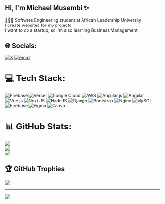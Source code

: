 ## Hi, I'm Michael Musembi ✨

👨🏾‍💻 Software Engineering student at African Leadership University<br/>
I create websites for my projects<br/>
I want to do a startup, so I'm also learning Business Management.<br/>


## 🌐 Socials:
[![X](https://img.shields.io/badge/X-black.svg?logo=X&logoColor=white)](https://x.com/@musa_michaell) [![email](https://img.shields.io/badge/Email-D14836?logo=gmail&logoColor=white)](mailto:m.musembi@alustudent.com) 

# 💻 Tech Stack:
![Firebase](https://img.shields.io/badge/firebase-%23039BE5.svg?style=for-the-badge&logo=firebase) ![Vercel](https://img.shields.io/badge/vercel-%23000000.svg?style=for-the-badge&logo=vercel&logoColor=white) ![Google Cloud](https://img.shields.io/badge/GoogleCloud-%234285F4.svg?style=for-the-badge&logo=google-cloud&logoColor=white) ![AWS](https://img.shields.io/badge/AWS-%23FF9900.svg?style=for-the-badge&logo=amazon-aws&logoColor=white) ![Angular.js](https://img.shields.io/badge/angular.js-%23E23237.svg?style=for-the-badge&logo=angularjs&logoColor=white) ![Angular](https://img.shields.io/badge/angular-%23DD0031.svg?style=for-the-badge&logo=angular&logoColor=white) ![Vue.js](https://img.shields.io/badge/vue.js-%2335495e.svg?style=for-the-badge&logo=vuedotjs&logoColor=%234FC08D) ![Next JS](https://img.shields.io/badge/Next-black?style=for-the-badge&logo=next.js&logoColor=white) ![NodeJS](https://img.shields.io/badge/node.js-6DA55F?style=for-the-badge&logo=node.js&logoColor=white) ![Django](https://img.shields.io/badge/django-%23092E20.svg?style=for-the-badge&logo=django&logoColor=white) ![Bootstrap](https://img.shields.io/badge/bootstrap-%238511FA.svg?style=for-the-badge&logo=bootstrap&logoColor=white) ![Nginx](https://img.shields.io/badge/nginx-%23009639.svg?style=for-the-badge&logo=nginx&logoColor=white) ![MySQL](https://img.shields.io/badge/mysql-4479A1.svg?style=for-the-badge&logo=mysql&logoColor=white) ![Firebase](https://img.shields.io/badge/firebase-a08021?style=for-the-badge&logo=firebase&logoColor=ffcd34) ![Figma](https://img.shields.io/badge/figma-%23F24E1E.svg?style=for-the-badge&logo=figma&logoColor=white) ![Canva](https://img.shields.io/badge/Canva-%2300C4CC.svg?style=for-the-badge&logo=Canva&logoColor=white)
# 📊 GitHub Stats:
![](https://github-readme-stats.vercel.app/api?username=michaelmusembi&theme=merko&hide_border=false&include_all_commits=true&count_private=true)<br/>
![](https://nirzak-streak-stats.vercel.app/?user=michaelmusembi&theme=merko&hide_border=false)<br/>
![](https://github-readme-stats.vercel.app/api/top-langs/?username=michaelmusembi&theme=merko&hide_border=false&include_all_commits=true&count_private=true&layout=compact)

## 🏆 GitHub Trophies
![](https://github-profile-trophy.vercel.app/?username=michaelmusembi&theme=radical&no-frame=false&no-bg=true&margin-w=4)

---
[![](https://visitcount.itsvg.in/api?id=michaelmusembi&icon=0&color=0)](https://visitcount.itsvg.in)

<!-- Proudly created with GPRM ( https://gprm.itsvg.in ) -->
